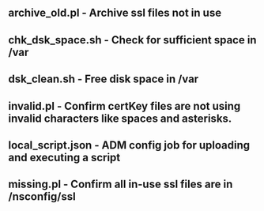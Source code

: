 ## archive_old.pl - Archive ssl files not in use
## chk_dsk_space.sh - Check for sufficient space in /var  
## dsk_clean.sh - Free disk space in /var
## invalid.pl - Confirm certKey files are not using invalid characters like spaces and asterisks.
## local_script.json - ADM config job for uploading and executing a script
## missing.pl - Confirm all in-use ssl files are in /nsconfig/ssl
